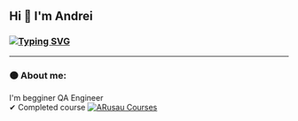 ## Hi 👋 I'm Andrei
### [![Typing SVG](https://readme-typing-svg.demolab.com/?lines=QA+Engineer;Let's+make+this+world+🌏+better)](https://git.io/typing-svg)

---

### 🟠 About me:

I'm begginer QA Engineer  
✔ Completed course  [![ARusau Courses](https://img.shields.io/badge/A.Rusau-by%20Specialization%20Junior%20%2B-yellow)](https://artsiomrusau.com/)

